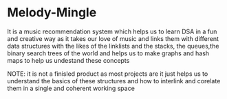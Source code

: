 # Melody-Mingle
It is a music recommendation system which helps us to learn DSA in a fun and creative way as it takes our love of music and links them with different data structures with the likes of the linklists and the stacks, the queues,the binary search trees of the world and helps us to make graphs and hash maps to help us undestand these concepts 

NOTE: it is not a finisled product as most projects are it just helps us to understand the basics of these structures and how to interlink and corelate them in a single and coherent working space
